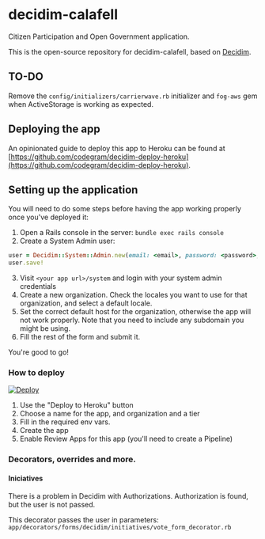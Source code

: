 # decidim-calafell

Citizen Participation and Open Government application.

This is the open-source repository for decidim-calafell, based on [Decidim](https://github.com/decidim/decidim).

## TO-DO
Remove the `config/initializers/carrierwave.rb` initializer and `fog-aws` gem when ActiveStorage is working as expected.

## Deploying the app

An opinionated guide to deploy this app to Heroku can be found at [https://github.com/codegram/decidim-deploy-heroku](https://github.com/codegram/decidim-deploy-heroku).

## Setting up the application

You will need to do some steps before having the app working properly once you've deployed it:

1. Open a Rails console in the server: `bundle exec rails console`
2. Create a System Admin user:
```ruby
user = Decidim::System::Admin.new(email: <email>, password: <password>, password_confirmation: <password>)
user.save!
```
3. Visit `<your app url>/system` and login with your system admin credentials
4. Create a new organization. Check the locales you want to use for that organization, and select a default locale.
5. Set the correct default host for the organization, otherwise the app will not work properly. Note that you need to include any subdomain you might be using.
6. Fill the rest of the form and submit it.

You're good to go!

### How to deploy

[![Deploy](https://www.herokucdn.com/deploy/button.svg)](https://heroku.com/deploy)

1. Use the "Deploy to Heroku" button
1. Choose a name for the app, and organization and a tier
1. Fill in the required env vars.
1. Create the app
1. Enable Review Apps for this app (you'll need to create a Pipeline)

### Decorators, overrides and more.
#### Iniciatives
There is a problem in Decidim with Authorizations. Authorization is found, but the user is not passed.

This decorator passes the user in parameters: `app/decorators/forms/decidim/initiatives/vote_form_decorator.rb`
